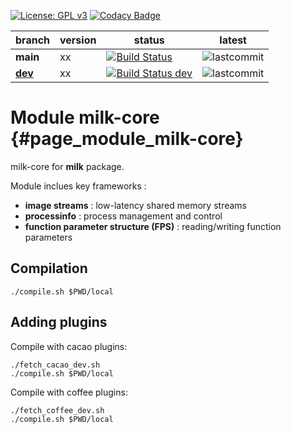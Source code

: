 [![License: GPL v3](https://img.shields.io/badge/License-GPL%20v3-blue.svg)](http://www.gnu.org/licenses/gpl-3.0) [![Codacy Badge](https://api.codacy.com/project/badge/Grade/9a353bc4127449018e663280295d4016)](https://www.codacy.com/gh/milk-org/CommandLineInterface?utm_source=github.com&amp;utm_medium=referral&amp;utm_content=milk-org/CommandLineInterface&amp;utm_campaign=Badge_Grade)




|     branch       |   version             |  status                     | latest        |
|------------------|-----------------------|-----------------------------|---------------|
**main** | xx | [![Build Status](https://www.travis-ci.com/milk-org/milk.svg?branch=main)](https://www.travis-ci.com/milk-org/milk) | ![lastcommit](https://img.shields.io/github/last-commit/milk-org/milk/main.svg)
[**dev**](https://github.com/milk-org/milk-package/tree/dev) | xx | [![Build Status dev](https://www.travis-ci.com/milk-org/milk.svg?branch=dev)](https://www.travis-ci.com/milk-org/milk) | ![lastcommit](https://img.shields.io/github/last-commit/milk-org/milk/dev.svg)



# Module milk-core  {#page_module_milk-core}

milk-core for **milk** package.


Module inclues key frameworks :

- **image streams** : low-latency shared memory streams
- **processinfo** : process management and control
- **function parameter structure (FPS)** : reading/writing function parameters

## Compilation

    ./compile.sh $PWD/local

## Adding plugins

Compile with cacao plugins:

    ./fetch_cacao_dev.sh
    ./compile.sh $PWD/local

Compile with coffee plugins:

    ./fetch_coffee_dev.sh
    ./compile.sh $PWD/local


